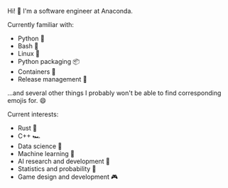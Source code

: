 Hi! 👋 I'm a software engineer at Anaconda.

Currently familiar with:
- Python 🐍
- Bash 🐚
- Linux 🐧
- Python packaging 📦
- Containers 🐋
- Release management 🚢

...and several other things I probably won't be able to find corresponding emojis for. 😄

Current interests:
- Rust 🦀
- C++ 🏎
- Data science 🧪
- Machine learning 🧠
- AI research and development 🤖
- Statistics and probability 🎲
- Game design and development 🎮

